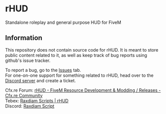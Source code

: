 # rHUD
Standalone roleplay and general purpose HUD for FiveM

## Information

This repository does not contain source code for rHUD. It is meant to store public content related to it, as well as keep track of bug reports using github's issue tracker.

To report a bug, go to the [Issues](https://github.com/Raxdiam/rHUD/issues) tab.<br>
For one-on-one support for something related to rHUD, head over to the [Discord server](https://discord.gg/ugU6DsJWgc) and create a ticket.

Cfx.re Forum: [rHUD - FiveM Resource Development & Modding / Releases - Cfx.re Community](https://forum.cfx.re/t/rhud/4855534)<br>
Tebex: [Raxdiam Scripts | rHUD](https://raxdiam.tebex.io/package/5062603)<br>
Discord: [Raxdiam Script](https://discord.gg/ugU6DsJWgc)
